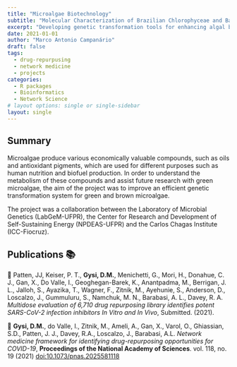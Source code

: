 ```yaml
---
title: "Microalgae Biotechnology"
subtitle: "Molecular Characterization of Brazilian Chlorophyceae and Bacillariophyceae"
excerpt: "Developing genetic transformation tools for enhancing algal biomass."
date: 2021-01-01
author: "Marco Antonio Campanário"
draft: false
tags:
  - drug-repurpusing
  - network medicine
  - projects
categories:
  - R packages
  - Bioinformatics
  - Network Science
# layout options: single or single-sidebar
layout: single
---
```


## Summary

Microalgae produce various economically valuable compounds, such as oils and antioxidant pigments, which are used for different purposes such as human nutrition and biofuel production. In order to understand the metabolism of these compounds and assist future research with green microalgae, the aim of the project was to improve an efficient genetic transformation system for green and brown microalgae.

The project was a collaboration between the Laboratory of Microbial Genetics (LabGeM-UFPR), the Center for Research and Development of Self-Sustaining Energy (NPDEAS-UFPR) and the Carlos Chagas Institute (ICC-Fiocruz).




## Publications :books:

:page_facing_up: Patten, JJ, Keiser, P. T., **Gysi, D.M.**, Menichetti, G., Mori, H., Donahue, C. J., Gan, X., Do Valle, I., Geoghegan-Barek, K., Anantpadma, M., Berrigan, J. L., Jalloh, S., Ayazika, T., Wagner, F., Zitnik, M., Ayehunie, S., Anderson, D., Loscalzo, J., Gummuluru, S., Namchuk, M. N.,  Barabasi, A. L., Davey, R. A. _Multidose evaluation of 6,710 drug repurposing library identifies potent SARS-CoV-2 infection inhibitors In Vitro and In Vivo_, Submitted. (2021). 

:page_facing_up: **Gysi, D.M.**, do Valle, I., Zitnik, M., Ameli, A., Gan, X., Varol, O., Ghiassian, S.D., Patten, J. J., Davey, R.A., Loscalzo, J., Barabasi, A.L. _Network medicine framework for identifying drug-repurposing opportunities for COVID-19_, **Proceedings of the National Academy of Sciences**. vol. 118, no. 19 (2021) [doi:10.1073/pnas.2025581118](https://doi.org/10.1073/pnas.2025581118)
